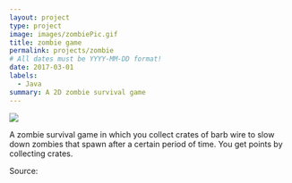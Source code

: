 ```yaml
---
layout: project
type: project
image: images/zombiePic.gif
title: zombie game
permalink: projects/zombie
# All dates must be YYYY-MM-DD format!
date: 2017-03-01
labels:
  - Java
summary: A 2D zombie survival game
---
```


<img class="ui image" src="{{ site.baseurl }}/images/zombiePic.png">

A zombie survival game in which you collect crates of barb wire to slow down zombies that spawn after a certain period of time. You get points by collecting crates. 

Source: <a href="https://github.com/htobin/ManiniProjects2"></a>

